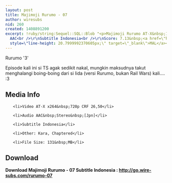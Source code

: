 ```yaml
---
layout: post
title: Majimoji Rurumo - 07
author: wiresubs
nid: 260
created: 1408891200
excerpt: !ruby/string:Sequel::SQL::Blob "<p>Majimoji Rurumo AT-X&nbsp;1280x720 x264
  AAC<br />\r\nSubtitle Indonesia<br />\r\nScore: 7.13&nbsp;<a href=\"http://myanimelist.net/anime/23945/Majimoji_Rurumo\"
  style=\"line-height: 20.7999992370605px;\" target=\"_blank\">MAL</a></p>\r\n"
---
```

<p class="rtecenter">Rurumo '3'</p>

<p class="rtejustify">Episode kali ini si TS agak sedikit nakal, mungkin maksudnya takut menghalangi boing-boing dari si Iida (versi Rurumo, bukan Rail Wars) kali.... :3</p>

<h2>Media Info</h2>

<ul>
	<li>Video AT-X x264&nbsp;720p CRF 26,50</li>
	<li>Audio AAC&nbsp;Stereo&nbsp;[Jpn]</li>
	<li>Subtitle Indonesia</li>
	<li>Other: Kara, Chaptered</li>
	<li>File Size: 131&nbsp;MB</li>
</ul>

<h2>Download</h2>

<p><strong>Download Majimoji Rurumo - 07&nbsp;Subtitle&nbsp;Indonesia&nbsp;:&nbsp;<a href="http://go.wire-subs.com/rurumo-07" target="_blank">http://go.wire-subs.com/rurumo-07</a></strong></p>

